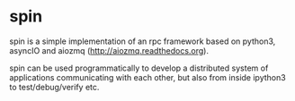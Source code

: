 spin
====


spin is a simple implementation of an rpc framework based on python3, asyncIO
and aiozmq (http://aiozmq.readthedocs.org).

spin can be used programmatically to develop a distributed system of
applications communicating with each other, but also from inside ipython3
to test/debug/verify etc.

